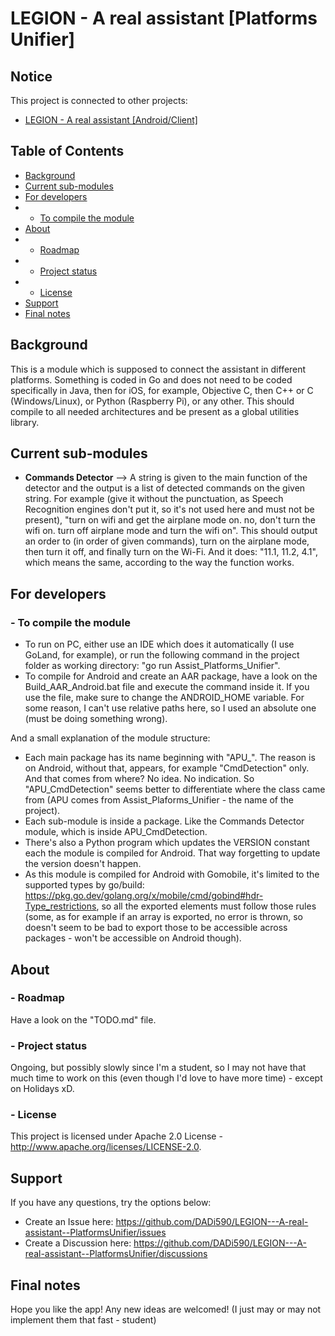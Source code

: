 # LEGION - A real assistant [Platforms Unifier]

## Notice
This project is connected to other projects:
- [LEGION - A real assistant [Android/Client]](https://github.com/DADi590/LEGION---A-real-assistant--Android-Client)

## Table of Contents
- [Background](#background)
- [Current sub-modules](#current-sub-modules)
- [For developers](#for-developers)
- - [To compile the module](#--to-compile-the-module)
- [About](#about)
- - [Roadmap](#--roadmap)
- - [Project status](#--project-status)
- - [License](#--license)
- [Support](#support)
- [Final notes](#final-notes)

## Background
This is a module which is supposed to connect the assistant in different platforms. Something is coded in Go and does not need to be coded specifically in Java, then for iOS, for example, Objective C, then C++ or C (Windows/Linux), or Python (Raspberry Pi), or any other. This should compile to all needed architectures and be present as a global utilities library.

## Current sub-modules
- **Commands Detector** --> A string is given to the main function of the detector and the output is a list of detected commands on the given string. For example (give it without the punctuation, as Speech Recognition engines don't put it, so it's not used here and must not be present), "turn on wifi and get the airplane mode on. no, don't turn the wifi on. turn off airplane mode and turn the wifi on". This should output an order to (in order of given commands), turn on the airplane mode, then turn it off, and finally turn on the Wi-Fi. And it does: "11.1, 11.2, 4.1", which means the same, according to the way the function works.

## For developers
### - To compile the module
- To run on PC, either use an IDE which does it automatically (I use GoLand, for example), or run the following command in the project folder as working directory: "go run Assist_Platforms_Unifier".
- To compile for Android and create an AAR package, have a look on the Build_AAR_Android.bat file and execute the command inside it. If you use the file, make sure to change the ANDROID_HOME variable. For some reason, I can't use relative paths here, so I used an absolute one (must be doing something wrong).

And a small explanation of the module structure:
- Each main package has its name beginning with "APU_". The reason is on Android, without that, appears, for example "CmdDetection" only. And that comes from where? No idea. No indication. So "APU_CmdDetection" seems better to differentiate where the class came from (APU comes from Assist_Plaforms_Unifier - the name of the project).
- Each sub-module is inside a package. Like the Commands Detector module, which is inside APU_CmdDetection.
- There's also a Python program which updates the VERSION constant each the module is compiled for Android. That way forgetting to update the version doesn't happen.
- As this module is compiled for Android with Gomobile, it's limited to the supported types by go/build: https://pkg.go.dev/golang.org/x/mobile/cmd/gobind#hdr-Type_restrictions, so all the exported elements must follow those rules (some, as for example if an array is exported, no error is thrown, so doesn't seem to be bad to export those to be accessible across packages - won't be accessible on Android though).

## About
### - Roadmap
Have a look on the "TODO.md" file.

### - Project status
Ongoing, but possibly slowly since I'm a student, so I may not have that much time to work on this (even though I'd love to have more time) - except on Holidays xD.

### - License
This project is licensed under Apache 2.0 License - http://www.apache.org/licenses/LICENSE-2.0.

## Support
If you have any questions, try the options below:
- Create an Issue here: https://github.com/DADi590/LEGION---A-real-assistant--PlatformsUnifier/issues
- Create a Discussion here: https://github.com/DADi590/LEGION---A-real-assistant--PlatformsUnifier/discussions

## Final notes
Hope you like the app! Any new ideas are welcomed! (I just may or may not implement them that fast - student)
